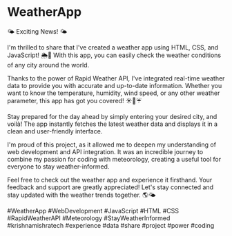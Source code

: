 # WeatherApp
🌤️ Exciting News! 🌤️

I'm thrilled to share that I've created a weather app using HTML, CSS, and JavaScript! 🌦️🌈 With this app, you can easily check the weather conditions of any city around the world.

Thanks to the power of Rapid Weather API, I've integrated real-time weather data to provide you with accurate and up-to-date information. Whether you want to know the temperature, humidity, wind speed, or any other weather parameter, this app has got you covered! ☀️💨☔

Stay prepared for the day ahead by simply entering your desired city, and voilà! The app instantly fetches the latest weather data and displays it in a clean and user-friendly interface.

I'm proud of this project, as it allowed me to deepen my understanding of web development and API integration. It was an incredible journey to combine my passion for coding with meteorology, creating a useful tool for everyone to stay weather-informed.

Feel free to check out the weather app and experience it firsthand. Your feedback and support are greatly appreciated! Let's stay connected and stay updated with the weather trends together. 🌎🌤

#WeatherApp #WebDevelopment #JavaScript #HTML #CSS #RapidWeatherAPI #Meteorology #StayWeatherInformed #krishnamishratech #experience #data #share #project #power #coding 
